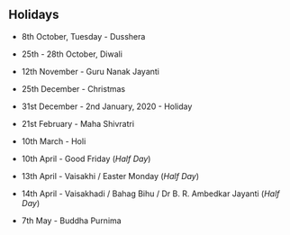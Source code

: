## Holidays

- 8th October, Tuesday - Dusshera
- 25th - 28th October, Diwali
- 12th November - Guru Nanak Jayanti
- 25th December - Christmas
- 31st December - 2nd January, 2020 - Holiday


- 21st February - Maha Shivratri
- 10th March - Holi
- 10th April - Good Friday (*Half Day*)
- 13th April - Vaisakhi / Easter Monday (*Half Day*)
- 14th April - Vaisakhadi / Bahag Bihu / Dr B. R. Ambedkar Jayanti (*Half Day*)
- 7th May - Buddha Purnima

